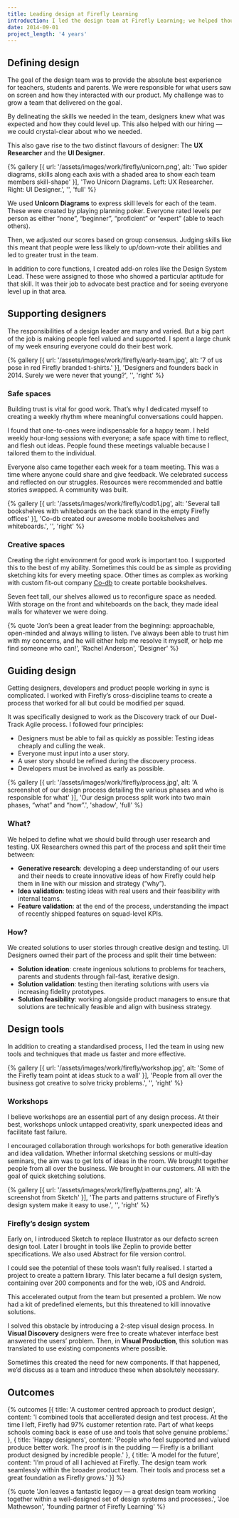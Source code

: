 ```yaml
---
title: Leading design at Firefly Learning
introduction: I led the design team at Firefly Learning; we helped thousands of teachers, students and parents to teach and learn from anywhere.
date: 2014-09-01
project_length: '4 years'
---
```

## Defining design
The goal of the design team was to provide the absolute best experience for teachers, students and parents. We were responsible for what users saw on screen and how they interacted with our product. My challenge was to grow a team that delivered on the goal.

By delineating the skills we needed in the team, designers knew what was expected and how they could level up. This also helped with our hiring — we could crystal-clear about who we needed.

This also gave rise to the two distinct flavours of designer: The **UX Researcher** and the **UI Designer**.

{% gallery [{
  url: '/assets/images/work/firefly/unicorn.png',
  alt: 'Two spider diagrams, skills along each axis with a shaded area to show each team members skill-shape'
}], 
'Two Unicorn Diagrams. Left: UX Researcher. Right: UI Designer.', 
'', 
'full' 
%}

We used **Unicorn Diagrams** to express skill levels for each of the team. These were created by playing planning poker. Everyone rated levels per person as either “none”, “beginner”, “proficient” or “expert” (able to teach others).

Then, we adjusted our scores based on group consensus. Judging skills like this meant that people were less likely to up/down-vote their abilities and led to greater trust in the team.

In addition to core functions, I created add-on roles like the Design System Lead. These were assigned to those who showed a particular aptitude for that skill. It was their job to advocate best practice and for seeing everyone level up in that area.

## Supporting designers
The responsibilities of a design leader are many and varied. But a big part of the job is making people feel valued and supported. I spent a large chunk of my week ensuring everyone could do their best work.

{% gallery [{
  url: '/assets/images/work/firefly/early-team.jpg',
  alt: '7 of us pose in red Firefly branded t-shirts.'
}], 
'Designers and founders back in 2014. Surely we were never that young?', 
'', 
'right' 
%}

### Safe spaces
Building trust is vital for good work. That’s why I dedicated myself to creating a weekly rhythm where meaningful conversations could happen.

I found that one-to-ones were indispensable for a happy team. I held weekly hour-long sessions with everyone; a safe space with time to reflect, and flesh out ideas. People found these meetings valuable because I tailored them to the individual.

Everyone also came together each week for a team meeting. This was a time where anyone could share and give feedback. We celebrated success and reflected on our struggles. Resources were recommended and battle stories swapped. A community was built.

{% gallery [{
  url: '/assets/images/work/firefly/codb1.jpg',
  alt: 'Several tall bookshelves with whiteboards on the back stand in the empty Firefly offices'
}], 
'Co-db created our awesome mobile bookshelves and whiteboards.', 
'', 
'right' 
%}

### Creative spaces
Creating the right environment for good work is important too. I supported this to the best of my ability. Sometimes this could be as simple as providing sketching kits for every meeting space. Other times as complex as working with custom fit-out company [Co-db](https://www.co-db.uk/) to create portable bookshelves.

Seven feet tall, our shelves allowed us to reconfigure space as needed. With storage on the front and whiteboards on the back, they made ideal walls for whatever we were doing.

{% quote 
'Jon’s been a great leader from the beginning: approachable, open-minded and always willing to listen. I’ve always been able to trust him with my concerns, and he will either help me resolve it myself, or help me find someone who can!',
'Rachel Anderson',
'Designer'
%}

## Guiding design

Getting designers, developers and product people working in sync is complicated. I worked with Firefly’s cross-discipline teams to create a process that worked for all but could be modified per squad.

It was specifically designed to work as the Discovery track of our Duel-Track Agile process. I followed four principles:

* Designers must be able to fail as quickly as possible: Testing ideas cheaply and culling the weak.
* Everyone must input into a user story.
* A user story should be refined during the discovery process.
* Developers must be involved as early as possible.

{% gallery [{
  url: '/assets/images/work/firefly/process.jpg',
  alt: 'A screenshot of our design process detailing the various phases and who is responsible for what'
}], 
'Our design process split work into two main phases, “what” and “how”.', 
'shadow', 
'full' 
%}

### What?
We helped to define what we should build through user research and testing. UX Researchers owned this part of the process and split their time between:

* **Generative research**: developing a deep understanding of our users and their needs to create innovative ideas of how Firefly could help them in line with our mission and strategy (“why”).
* **Idea validation**: testing ideas with real users and their feasibility with internal teams.
* **Feature validation**: at the end of the process, understanding the impact of recently shipped features on squad-level KPIs.

### How?
We created solutions to user stories through creative design and testing. UI Designers owned their part of the process and split their time between:

* **Solution ideation**: create ingenious solutions to problems for teachers, parents and students through fail-fast, iterative design.
* **Solution validation**: testing then iterating solutions with users via increasing fidelity prototypes.
* **Solution feasibility**: working alongside product managers to ensure that solutions are technically feasible and align with business strategy.

## Design tools
In addition to creating a standardised process, I led the team in using new tools and techniques that made us faster and more effective.

{% gallery [{
  url: '/assets/images/work/firefly/workshop.jpg',
  alt: 'Some of the Firefly team point at ideas stuck to a wall'
}], 
'People from all over the business got creative to solve tricky problems.', 
'', 
'right' 
%}

### Workshops
I believe workshops are an essential part of any design process. At their best, workshops unlock untapped creativity, spark unexpected ideas and facilitate fast failure.

I encouraged collaboration through workshops for both generative ideation and idea validation. Whether informal sketching sessions or multi-day seminars, the aim was to get lots of ideas in the room. We brought together people from all over the business. We brought in our customers. All with the goal of quick sketching solutions.

{% gallery [{
  url: '/assets/images/work/firefly/patterns.png',
  alt: 'A screenshot from Sketch'
}], 
'The parts and patterns structure of Firefly’s design system make it easy to use.', 
'', 
'right' 
%}

### Firefly’s design system
Early on, I introduced Sketch to replace Illustrator as our defacto screen design tool. Later I brought in tools like Zeplin to provide better specifications. We also used Abstract for file version control.

I could see the potential of these tools wasn’t fully realised. I started a project to create a pattern library. This later became a full design system, containing over 200 components and for the web, iOS and Android.

This accelerated output from the team but presented a problem. We now had a kit of predefined elements, but this threatened to kill innovative solutions.

I solved this obstacle by introducing a 2-step visual design process. In **Visual Discovery** designers were free to create whatever interface best answered the users’ problem. Then, in **Visual Production**, this solution was translated to use existing components where possible.

Sometimes this created the need for new components. If that happened, we’d discuss as a team and introduce these when absolutely necessary.

## Outcomes
{% outcomes [{
  title: 'A customer centred approach to product design',
  content: 'I combined tools that accellerated design and test process. At the time I left, Firefly had 97% customer retention rate. Part of what keeps schools coming back is ease of use and tools that solve genuine problems.'
}, {
  title: 'Happy designers',
  content: 'People who feel supported and valued produce better work. The proof is in the pudding — Firefly is a brilliant product designed by incredible people.'
}, {
  title: 'A model for the future',
  content: 'I’m proud of all I achieved at Firefly. The design team work seamlessly within the broader product team. Their tools and process set a great foundation as Firefly grows.'
}] %}

{% quote 
'Jon leaves a fantastic legacy — a great design team working together within a well-designed set of design systems and processes.',
'Joe Mathewson',
'founding partner of Firefly Learning'
%}